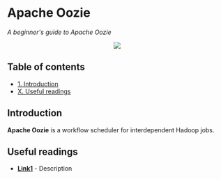# Apache Oozie
*A beginner's guide to Apache Oozie*

<p align="middle">
<img src="http://link.png" />
</p>

## Table of contents

- [1. Introduction](#introduction)
- [X. Useful readings](#useful-readings)

## Introduction

**Apache Oozie** is a workflow scheduler for interdependent Hadoop jobs.

## Useful readings

- [**Link1**](https:link1.com) - Description
